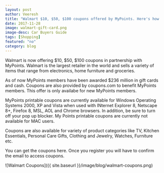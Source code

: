 ```yaml
---
layout: post
author: Veeresh
title: "Walmart $10, $50, $100 coupons offered by MyPoints. Here's how you can claim them"
date: 2017-11-28
image: walmart-gift-card.png
image-desc: Car Buyers Guide 
tags: [Shopping]
featured: "no"
category: blog
---
```


Walmart is now offering $10, $50, $100 coupons in partnership with MyPoints. Walmart is the largest retailer in the world and sells a variety of items that range from electronics, home furniture and groceries.

As of now MyPoints members have been awarded $236 million in gift cards and cash. Coupons are also provided by coupons.com to benefit MyPoints members. This offer is only availabe for new MyPoints members. 

MyPoints printable coupons are currently available for Windows Operating Systems 2000, XP and Vista when used with INternet Explorer 8, Netscape 8+, Firefox 8, MSL, AOL and Chrome browsers. In addition, be sure to turn off your pop up blocker. My Points printable coupons are currently not available for MAC users. 

Coupons are also available for variety of product categories like TV, Kitchen Essentials, Personal Care Gifts, Clothing and Jewelry, Watches, Furniture etc.

You can get the coupons here. Once you register you will have to confirm the email to access coupons.

![Walmart Coupons]({{ site.baseurl }}/image/blog/walmart-coupons.png)



